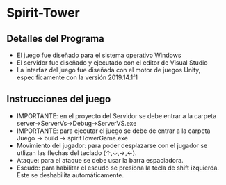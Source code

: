 # Spirit-Tower

## Detalles del Programa 
* El juego fue diseñado para el sistema operativo Windows
* El servidor fue diseñado y ejecutado con el editor de Visual Studio 
* La interfaz del juego fue diseñada con el motor de juegos Unity, especificamente con la versión 2019.14.1f1

## Instrucciones del juego
* IMPORTANTE: en el proyecto del Servidor se debe entrar a la carpeta server->ServerVs->Debug->ServerVS.exe
* IMPORTANTE: para ejecutar el juego se debe de entrar a la carpeta Juego -> build -> spiritTowerGame.exe
* Movimiento del jugador: para poder desplazarse con el jugador se utlizan las flechas del teclado (↑,↓,→,←).
* Ataque: para el ataque se debe usar la barra espaciadora.
* Escudo: para habilitar el escudo se presiona la tecla de shift izquierda. Este se deshabilita automáticamente.
